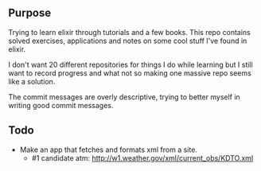 ## Purpose

Trying to learn elixir through tutorials and a few books.
This repo contains solved exercises, applications and notes on some
cool stuff I've found in elixir.

I don't want 20 different repositories for things I do while learning
but I still want to record progress and what not so making one massive
repo seems like a solution.

The commit messages are overly descriptive, trying to better myself in writing
good commit messages.

## Todo

* Make an app that fetches and formats xml from a site.
  * #1 candidate atm: http://w1.weather.gov/xml/current_obs/KDTO.xml
